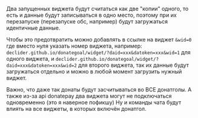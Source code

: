 Два запущенных виджета будут считаться как две "копии" одного, то есть и данные будут записываться в одно место,
поэтому при их перезапуске (перезапуске обс, например) будут загружаться идентичные данные.

Чтобы это предотвратить можно добавлять в ссылке на виджет `&wid=0` где вместо нуля указать номер виджета, например:
`declider.github.io/donategoal/widget/?daid=xxx&datoken=xxx&wid=1` для одного виджета, и
`declider.github.io/donategoal/widget/?daid=xxx&datoken=xxx&wid=2` для второго виджета, 
так их данные будут загружаться отдельно и можно в любой момент загрузить нужный виджет.

Важно, что даже так донаты будут засчитываться во ВСЕ донатголы.
А также из-за api donatepay два виджета могут не подключаться одновременно (это я наверное пофикшу)
Ну и команды чата будут влиять на все виджеты, в которых включён донатгол.
